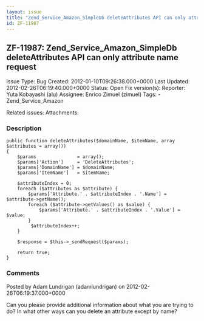 ```yaml
---
layout: issue
title: "Zend_Service_Amazon_SimpleDb deleteAttributes API can only attribute name request"
id: ZF-11987
---
```


ZF-11987: Zend\_Service\_Amazon\_SimpleDb deleteAttributes API can only attribute name request
----------------------------------------------------------------------------------------------

 Issue Type: Bug Created: 2012-01-10T09:26:38.000+0000 Last Updated: 2012-02-26T06:19:40.000+0000 Status: Open Fix version(s): 
 Reporter:  Yuta Kobayashi (alu)  Assignee:  Enrico Zimuel (zimuel)  Tags: - Zend\_Service\_Amazon
 
 Related issues: 
 Attachments: 
### Description

 
    public function deleteAttributes($domainName, $itemName, array $attributes = array())
    {
        $params               = array();
        $params['Action']     = 'DeleteAttributes';
        $params['DomainName'] = $domainName;
        $params['ItemName']   = $itemName;
    
        $attributeIndex = 0;
        foreach ($attributes as $attribute) {
            $params['Attribute.' . $attributeIndex . '.Name'] = $attribute->getName();
            foreach ($attribute->getValues() as $value) {
                $params['Attribute.' . $attributeIndex . '.Value'] = $value;
            }
             $attributeIndex++;
        }
    
        $response = $this->_sendRequest($params);
    
        return true;
    }


 

 

### Comments

Posted by Adam Lundrigan (adamlundrigan) on 2012-02-26T06:19:37.000+0000

Can you please provide additional information about what you are trying to do? In what other ways can you delete an attribute except by name?

 

 